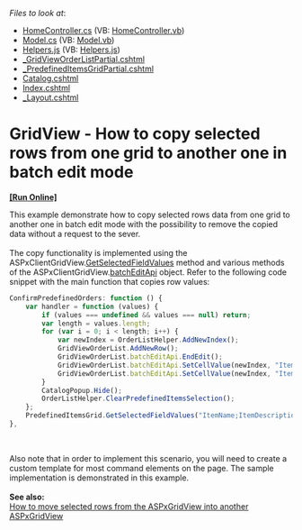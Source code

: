 <!-- default file list -->
*Files to look at*:

* [HomeController.cs](./CS/CopyValuesFromAnotherGrid/Controllers/HomeController.cs) (VB: [HomeController.vb](./VB/CopyValuesFromAnotherGrid/Controllers/HomeController.vb))
* [Model.cs](./CS/CopyValuesFromAnotherGrid/Models/Model.cs) (VB: [Model.vb](./VB/CopyValuesFromAnotherGrid/Models/Model.vb))
* [Helpers.js](./CS/CopyValuesFromAnotherGrid/Scripts/Helpers.js) (VB: [Helpers.js](./VB/CopyValuesFromAnotherGrid/Scripts/Helpers.js))
* [_GridViewOrderListPartial.cshtml](./CS/CopyValuesFromAnotherGrid/Views/Home/_GridViewOrderListPartial.cshtml)
* [_PredefinedItemsGridPartial.cshtml](./CS/CopyValuesFromAnotherGrid/Views/Home/_PredefinedItemsGridPartial.cshtml)
* [Catalog.cshtml](./CS/CopyValuesFromAnotherGrid/Views/Home/Catalog.cshtml)
* [Index.cshtml](./CS/CopyValuesFromAnotherGrid/Views/Home/Index.cshtml)
* [_Layout.cshtml](./CS/CopyValuesFromAnotherGrid/Views/Shared/_Layout.cshtml)
<!-- default file list end -->
# GridView - How to copy selected rows from one grid to another one in batch edit mode
<!-- run online -->
**[[Run Online]](https://codecentral.devexpress.com/t466784/)**
<!-- run online end -->


<p>This example demonstrate how to copy selected rows data from one grid to another one in batch edit mode with the possibility to remove the copied data without a request to the sever.<br><br>The copy functionality is implemented using the ASPxClientGridView.<a href="https://documentation.devexpress.com/aspnet/DevExpressWebScriptsASPxClientGridView_GetSelectedFieldValuestopic.aspx">GetSelectedFieldValues</a> method and various methods of the ASPxClientGridView.<a href="https://documentation.devexpress.com/aspnet/DevExpressWebScriptsASPxClientGridView_batchEditApitopic.aspx">batchEditApi</a> object. Refer to the following code snippet with the main function that copies row values:</p>


```js
ConfirmPredefinedOrders: function () {
    var handler = function (values) {
        if (values === undefined && values === null) return;
        var length = values.length;
        for (var i = 0; i < length; i++) {
            var newIndex = OrderListHelper.AddNewIndex();
            GridViewOrderList.AddNewRow();
            GridViewOrderList.batchEditApi.EndEdit();
            GridViewOrderList.batchEditApi.SetCellValue(newIndex, "ItemName", values[i][0]);
            GridViewOrderList.batchEditApi.SetCellValue(newIndex, "ItemDescription", values[i][1]);
        }
        CatalogPopup.Hide();
        OrderListHelper.ClearPredefinedItemsSelection();
    };
    PredefinedItemsGrid.GetSelectedFieldValues("ItemName;ItemDescription", handler);
},

```


<p> </p>
<p>Also note that in order to implement this scenario, you will need to create a custom template for most command elements on the page. The sample implementation is demonstrated in this example.<br><br><strong>See also:</strong><br><a href="https://www.devexpress.com/Support/Center/Example/Details/E2636">How to move selected rows from the ASPxGridView into another ASPxGridView</a></p>

<br/>


